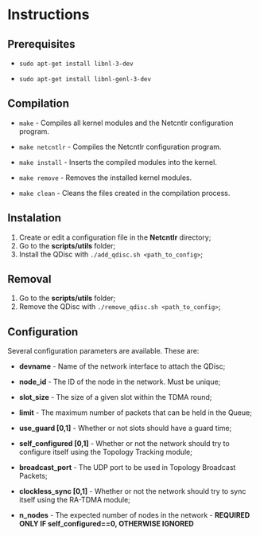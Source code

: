 # Instructions

## Prerequisites

- `sudo apt-get install libnl-3-dev`

- `sudo apt-get install libnl-genl-3-dev`


## Compilation

- `make` - Compiles all kernel modules and the Netcntlr configuration program.

- `make netcntlr` - Compiles the Netcntlr configuration program.

- `make install` - Inserts the compiled modules into the kernel.

- `make remove` - Removes the installed kernel modules.

- `make clean` - Cleans the files created in the compilation process.

## Instalation

1. Create or edit a configuration file in the **Netcntlr** directory;
2. Go to the **scripts/utils** folder;
3. Install the QDisc with `./add_qdisc.sh <path_to_config>`;

## Removal

1. Go to the **scripts/utils** folder;
2. Remove the QDisc with `./remove_qdisc.sh <path_to_config>`;

## Configuration

Several configuration parameters are available. These are:

- **devname** - Name of the network interface to attach the QDisc;

- **node_id** - The ID of the node in the network. Must be unique;

- **slot_size** - The size of a given slot within the TDMA round;

- **limit** - The maximum number of packets that can be held in the Queue;

- **use_guard [0,1]** - Whether or not slots should have a guard time;

- **self_configured [0,1]** - Whether or not the network should try to configure itself using the Topology Tracking module;

- **broadcast_port** - The UDP port to be used in Topology Broadcast Packets;

- **clockless_sync [0,1]** - Whether or not the network should try to sync itself using the RA-TDMA module;

- **n_nodes** - The expected number of nodes in the network - **REQUIRED ONLY IF self_configured==0, OTHERWISE IGNORED** 

